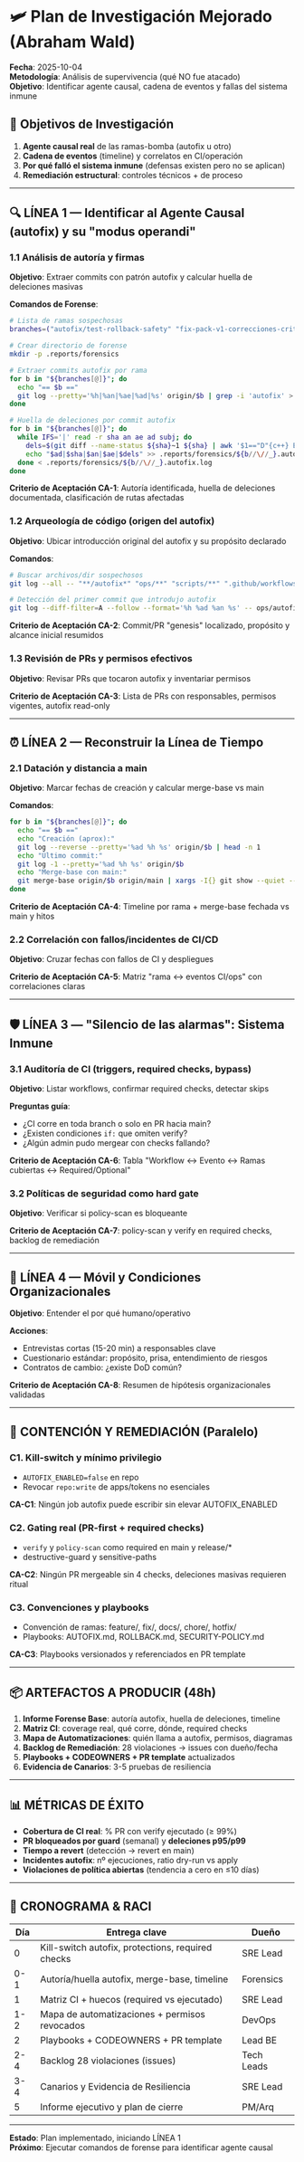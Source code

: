 # 🛩️ Plan de Investigación Mejorado (Abraham Wald)

**Fecha**: 2025-10-04  
**Metodología**: Análisis de supervivencia (qué NO fue atacado)  
**Objetivo**: Identificar agente causal, cadena de eventos y fallas del sistema inmune

## 🎯 Objetivos de Investigación

1. **Agente causal real** de las ramas-bomba (autofix u otro)
2. **Cadena de eventos** (timeline) y correlatos en CI/operación
3. **Por qué falló el sistema inmune** (defensas existen pero no se aplican)
4. **Remediación estructural**: controles técnicos + de proceso

---

## 🔍 LÍNEA 1 — Identificar al Agente Causal (autofix) y su "modus operandi"

### 1.1 Análisis de autoría y firmas

**Objetivo**: Extraer commits con patrón autofix y calcular huella de deleciones masivas

**Comandos de Forense**:
```bash
# Lista de ramas sospechosas
branches=("autofix/test-rollback-safety" "fix-pack-v1-correcciones-criticas" "ops/enterprise-metrics" "fix/rollback-emergency")

# Crear directorio de forense
mkdir -p .reports/forensics

# Extraer commits autofix por rama
for b in "${branches[@]}"; do
  echo "== $b =="
  git log --pretty='%h|%an|%ae|%ad|%s' origin/$b | grep -i 'autofix' > .reports/forensics/${b//\//_}.autofix.log
done

# Huella de deleciones por commit autofix
for b in "${branches[@]}"; do
  while IFS='|' read -r sha an ae ad subj; do
    dels=$(git diff --name-status ${sha}~1 ${sha} | awk '$1=="D"{c++} END{print c+0}')
    echo "$ad|$sha|$an|$ae|$dels" >> .reports/forensics/${b//\//_}.autofix.deletions.csv
  done < .reports/forensics/${b//\//_}.autofix.log
done
```

**Criterio de Aceptación CA-1**: Autoría identificada, huella de deleciones documentada, clasificación de rutas afectadas

### 1.2 Arqueología de código (origen del autofix)

**Objetivo**: Ubicar introducción original del autofix y su propósito declarado

**Comandos**:
```bash
# Buscar archivos/dir sospechosos
git log --all -- "**/autofix*" "ops/**" "scripts/**" ".github/workflows/**" | head -n 200

# Detección del primer commit que introdujo autofix
git log --diff-filter=A --follow --format='%h %ad %an %s' -- ops/autofix.js | tail -n 1
```

**Criterio de Aceptación CA-2**: Commit/PR "genesis" localizado, propósito y alcance inicial resumidos

### 1.3 Revisión de PRs y permisos efectivos

**Objetivo**: Revisar PRs que tocaron autofix y inventariar permisos

**Criterio de Aceptación CA-3**: Lista de PRs con responsables, permisos vigentes, autofix read-only

---

## ⏰ LÍNEA 2 — Reconstruir la Línea de Tiempo

### 2.1 Datación y distancia a main

**Objetivo**: Marcar fechas de creación y calcular merge-base vs main

**Comandos**:
```bash
for b in "${branches[@]}"; do
  echo "== $b =="
  echo "Creación (aprox):"
  git log --reverse --pretty='%ad %h %s' origin/$b | head -n 1
  echo "Último commit:"
  git log -1 --pretty='%ad %h %s' origin/$b
  echo "Merge-base con main:"
  git merge-base origin/$b origin/main | xargs -I{} git show --quiet --pretty='%ad %h %s' {}
done
```

**Criterio de Aceptación CA-4**: Timeline por rama + merge-base fechada vs main y hitos

### 2.2 Correlación con fallos/incidentes de CI/CD

**Objetivo**: Cruzar fechas con fallos de CI y despliegues

**Criterio de Aceptación CA-5**: Matriz "rama ↔ eventos CI/ops" con correlaciones claras

---

## 🛡️ LÍNEA 3 — "Silencio de las alarmas": Sistema Inmune

### 3.1 Auditoría de CI (triggers, required checks, bypass)

**Objetivo**: Listar workflows, confirmar required checks, detectar skips

**Preguntas guía**:
- ¿CI corre en toda branch o solo en PR hacia main?
- ¿Existen condiciones `if:` que omiten verify?
- ¿Algún admin pudo mergear con checks fallando?

**Criterio de Aceptación CA-6**: Tabla "Workflow ↔ Evento ↔ Ramas cubiertas ↔ Required/Optional"

### 3.2 Políticas de seguridad como hard gate

**Objetivo**: Verificar si policy-scan es bloqueante

**Criterio de Aceptación CA-7**: policy-scan y verify en required checks, backlog de remediación

---

## 👥 LÍNEA 4 — Móvil y Condiciones Organizacionales

**Objetivo**: Entender el por qué humano/operativo

**Acciones**:
- Entrevistas cortas (15-20 min) a responsables clave
- Cuestionario estándar: propósito, prisa, entendimiento de riesgos
- Contratos de cambio: ¿existe DoD común?

**Criterio de Aceptación CA-8**: Resumen de hipótesis organizacionales validadas

---

## 🚨 CONTENCIÓN Y REMEDIACIÓN (Paralelo)

### C1. Kill-switch y mínimo privilegio

- `AUTOFIX_ENABLED=false` en repo
- Revocar `repo:write` de apps/tokens no esenciales

**CA-C1**: Ningún job autofix puede escribir sin elevar AUTOFIX_ENABLED

### C2. Gating real (PR-first + required checks)

- `verify` y `policy-scan` como required en main y release/*
- destructive-guard y sensitive-paths

**CA-C2**: Ningún PR mergeable sin 4 checks, deleciones masivas requieren ritual

### C3. Convenciones y playbooks

- Convención de ramas: feature/, fix/, docs/, chore/, hotfix/
- Playbooks: AUTOFIX.md, ROLLBACK.md, SECURITY-POLICY.md

**CA-C3**: Playbooks versionados y referenciados en PR template

---

## 📦 ARTEFACTOS A PRODUCIR (48h)

1. **Informe Forense Base**: autoría autofix, huella de deleciones, timeline
2. **Matriz CI**: coverage real, qué corre, dónde, required checks
3. **Mapa de Automatizaciones**: quién llama a autofix, permisos, diagramas
4. **Backlog de Remediación**: 28 violaciones → issues con dueño/fecha
5. **Playbooks + CODEOWNERS + PR template** actualizados
6. **Evidencia de Canarios**: 3-5 pruebas de resiliencia

---

## 📊 MÉTRICAS DE ÉXITO

- **Cobertura de CI real**: % PR con verify ejecutado (≥ 99%)
- **PR bloqueados por guard** (semanal) y **deleciones p95/p99**
- **Tiempo a revert** (detección → revert en main)
- **Incidentes autofix**: nº ejecuciones, ratio dry-run vs apply
- **Violaciones de política abiertas** (tendencia a cero en ≤10 días)

---

## 📅 CRONOGRAMA & RACI

| Día | Entrega clave | Dueño |
|-----|---------------|-------|
| 0 | Kill-switch autofix, protections, required checks | SRE Lead |
| 0-1 | Autoría/huella autofix, merge-base, timeline | Forensics |
| 1 | Matriz CI + huecos (required vs ejecutado) | SRE Lead |
| 1-2 | Mapa de automatizaciones + permisos revocados | DevOps |
| 2 | Playbooks + CODEOWNERS + PR template | Lead BE |
| 2-4 | Backlog 28 violaciones (issues) | Tech Leads |
| 3-4 | Canarios y Evidencia de Resiliencia | SRE Lead |
| 5 | Informe ejecutivo y plan de cierre | PM/Arq |

---

**Estado**: Plan implementado, iniciando LÍNEA 1  
**Próximo**: Ejecutar comandos de forense para identificar agente causal
